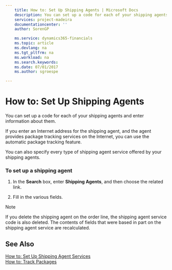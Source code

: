 ```yaml
---
    title: How to: Set Up Shipping Agents | Microsoft Docs
    description: You can set up a code for each of your shipping agents and enter information about them.
    services: project-madeira
    documentationcenter: ''
    author: SorenGP

    ms.service: dynamics365-financials
    ms.topic: article
    ms.devlang: na
    ms.tgt_pltfrm: na
    ms.workload: na
    ms.search.keywords:
    ms.date: 07/01/2017
    ms.author: sgroespe

---
```

# How to: Set Up Shipping Agents
You can set up a code for each of your shipping agents and enter information about them.  
  
 If you enter an Internet address for the shipping agent, and the agent provides package tracking services on the Internet, you can use the automatic package tracking feature.  
  
 You can also specify every type of shipping agent service offered by your shipping agents.  
  
### To set up a shipping agent  
  
1.  In the **Search** box, enter **Shipping Agents**, and then choose the related link.  
  
2.  Fill in the various fields.  
  
> [!NOTE]  
>  If you delete the shipping agent on the order line, the shipping agent service code is also deleted. The contents of fields that were based in part on the shipping agent service are recalculated.  
  
## See Also  
 [How to: Set Up Shipping Agent Services](../how-to-set-up-shipping-agent-services.md)   
 [How to: Track Packages](../How%20to:%20Track%20Packages.md)
